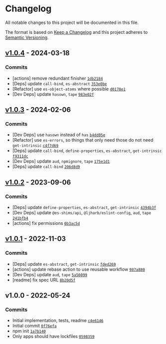 # Changelog

All notable changes to this project will be documented in this file.

The format is based on [Keep a Changelog](https://keepachangelog.com/en/1.0.0/)
and this project adheres to [Semantic Versioning](https://semver.org/spec/v2.0.0.html).

## [v1.0.4](https://github.com/es-shims/Array.prototype.unshift/compare/v1.0.3...v1.0.4) - 2024-03-18

### Commits

- [actions] remove redundant finisher [`1db2184`](https://github.com/es-shims/Array.prototype.unshift/commit/1db2184cca3cd769ad8f628bf80bdc2341d9dee9)
- [Deps] update `call-bind`, `es-abstract` [`353e0be`](https://github.com/es-shims/Array.prototype.unshift/commit/353e0be876a176412909ef764c73ffd00e1e5023)
- [Refactor] use `es-object-atoms` where possible [`d0178e1`](https://github.com/es-shims/Array.prototype.unshift/commit/d0178e1e393db43c7e02cb927fc7001b6ab0e6bb)
- [Dev Deps] update `hasown`, `tape` [`983e02f`](https://github.com/es-shims/Array.prototype.unshift/commit/983e02f563875a97264ec022a90cb59e279dd1fa)

## [v1.0.3](https://github.com/es-shims/Array.prototype.unshift/compare/v1.0.2...v1.0.3) - 2024-02-06

### Commits

- [Dev Deps] use `hasown` instead of `has` [`b4dd05e`](https://github.com/es-shims/Array.prototype.unshift/commit/b4dd05ee16ccf5c25064a938d776ad1eddebdd5b)
- [Refactor] use `es-errors`, so things that only need those do not need `get-intrinsic` [`c4f7d69`](https://github.com/es-shims/Array.prototype.unshift/commit/c4f7d69668a988f16202f45db69f4e6865fdc4a7)
- [Deps] update `call-bind`, `define-properties`, `es-abstract`, `get-intrinsic` [`f9311dc`](https://github.com/es-shims/Array.prototype.unshift/commit/f9311dc003fb775b88fcf5bb7f9b59cdec4019be)
- [Dev Deps] update `aud`, `npmignore`, `tape` [`175e1d1`](https://github.com/es-shims/Array.prototype.unshift/commit/175e1d1f8a642821275039c5f357e95e30f3a71f)
- [Deps] update `call-bind` [`206d8d9`](https://github.com/es-shims/Array.prototype.unshift/commit/206d8d9ba5cd78970bd1da814c49922d178d5899)

## [v1.0.2](https://github.com/es-shims/Array.prototype.unshift/compare/v1.0.1...v1.0.2) - 2023-09-06

### Commits

- [Deps] update `define-properties`, `es-abstract`, `get-intrinsic` [`4394b3f`](https://github.com/es-shims/Array.prototype.unshift/commit/4394b3f60d920f6207d87e835d15cf74e78febd3)
- [Dev Deps] update `@es-shims/api`, `@ljharb/eslint-config`, `aud`, `tape` [`241bfb4`](https://github.com/es-shims/Array.prototype.unshift/commit/241bfb49ffe18050697710f699b780efca56de8d)
- [actions] fix permissions [`0b3ac5d`](https://github.com/es-shims/Array.prototype.unshift/commit/0b3ac5d6b1de7caf95c0b99514144fbfd4577a34)

## [v1.0.1](https://github.com/es-shims/Array.prototype.unshift/compare/v1.0.0...v1.0.1) - 2022-11-03

### Commits

- [Deps] update `es-abstract`, `get-intrinsic` [`fded269`](https://github.com/es-shims/Array.prototype.unshift/commit/fded2693d96d389f8c06a19934f78ca30e797458)
- [actions] update rebase action to use reusable workflow [`987a880`](https://github.com/es-shims/Array.prototype.unshift/commit/987a88017d475d7c510e0d4dd25ca49f87f1a046)
- [Dev Deps] update `aud`, `tape` [`5a56099`](https://github.com/es-shims/Array.prototype.unshift/commit/5a56099692d818f90a878aefd5189915c4c17c92)
- [readme] fix spec URL [`8b20d5f`](https://github.com/es-shims/Array.prototype.unshift/commit/8b20d5f6eb5fe0b0048295052133813e98181f24)

## v1.0.0 - 2022-05-24

### Commits

- Initial implementation, tests, readme [`c4e6146`](https://github.com/es-shims/Array.prototype.unshift/commit/c4e61469620a257bd11e12a403f0c5b951d88c04)
- Initial commit [`0f76efa`](https://github.com/es-shims/Array.prototype.unshift/commit/0f76efae24a0cf522984280b4f808f4fc89d4311)
- npm init [`1a7b140`](https://github.com/es-shims/Array.prototype.unshift/commit/1a7b140d27b8942e2253a7d230d7aa870c72d2bc)
- Only apps should have lockfiles [`0598359`](https://github.com/es-shims/Array.prototype.unshift/commit/0598359a42b3c707857cac9f6d5a74082d2ccfca)
